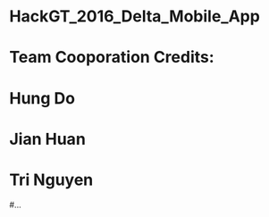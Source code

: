 # HackGT_2016_Delta_Mobile_App

# Team Cooporation Credits:
  # Hung Do
  # Jian Huan
  # Tri Nguyen
  #...

